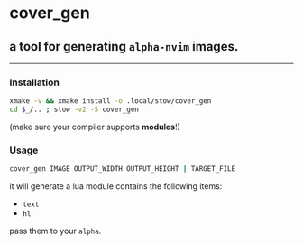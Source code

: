 # **cover_gen**

## a tool for generating `alpha-nvim` images.

---

### Installation

```sh
xmake -v && xmake install -o .local/stow/cover_gen
cd $_/.. ; stow -v2 -S cover_gen
```
(make sure your compiler supports **modules**!)

### Usage

```sh
cover_gen IMAGE OUTPUT_WIDTH OUTPUT_HEIGHT | TARGET_FILE
```

it will generate a lua module contains the following items:

- `text`
- `hl`

pass them to your `alpha`.
